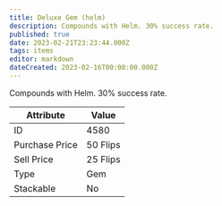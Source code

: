 ```yaml
---
title: Deluxe Gem (helm)
description: Compounds with Helm. 30% success rate.
published: true
date: 2023-02-21T23:23:44.000Z
tags: items
editor: markdown
dateCreated: 2023-02-16T00:00:00.000Z
---
```


Compounds with Helm. 30% success rate.

|Attribute|Value|
|-|-|
|ID|4580|
|Purchase Price|50 Flips|
|Sell Price|25 Flips|
|Type|Gem|
|Stackable|No|

